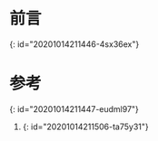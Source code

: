 # 前言
{: id="20201014211446-4sx36ex"}

# 参考
{: id="20201014211447-eudml97"}

1. [](https://element.eleme.cn/#/zh-CN/component/date-picker)
{: id="20201014211506-ta75y31"}
